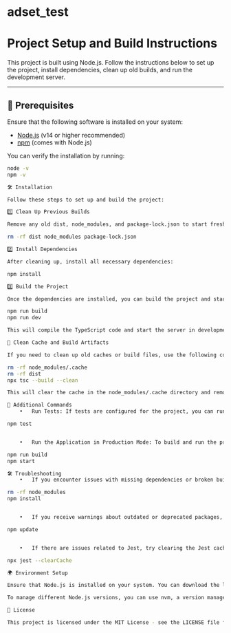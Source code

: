 # adset_test
# Project Setup and Build Instructions

This project is built using Node.js. Follow the instructions below to set up the project, install dependencies, clean up old builds, and run the development server.

---

## 🚀 Prerequisites

Ensure that the following software is installed on your system:

- [Node.js](https://nodejs.org/) (v14 or higher recommended)
- [npm](https://npmjs.com/) (comes with Node.js)

You can verify the installation by running:

```bash
node -v
npm -v

🛠️ Installation

Follow these steps to set up and build the project:

1️⃣ Clean Up Previous Builds

Remove any old dist, node_modules, and package-lock.json to start fresh:

rm -rf dist node_modules package-lock.json

2️⃣ Install Dependencies

After cleaning up, install all necessary dependencies:

npm install

3️⃣ Build the Project

Once the dependencies are installed, you can build the project and start the development server:

npm run build
npm run dev

This will compile the TypeScript code and start the server in development mode.

🧹 Clean Cache and Build Artifacts

If you need to clean up old caches or build files, use the following commands:

rm -rf node_modules/.cache
rm -rf dist
npx tsc --build --clean

This will clear the cache in the node_modules/.cache directory and remove the old build files in the dist folder, ensuring a fresh start for the next build.

🔧 Additional Commands
	•	Run Tests: If tests are configured for the project, you can run them using the following command:

npm test


	•	Run the Application in Production Mode: To build and run the project in production mode, use the following commands:

npm run build
npm start

🛠️ Troubleshooting
	•	If you encounter issues with missing dependencies or broken builds, try removing node_modules and reinstalling the dependencies:

rm -rf node_modules
npm install


	•	If you receive warnings about outdated or deprecated packages, you can update them with:

npm update


	•	If there are issues related to Jest, try clearing the Jest cache:

npx jest --clearCache

🌍 Environment Setup

Ensure that Node.js is installed on your system. You can download the latest version from here.

To manage different Node.js versions, you can use nvm, a version manager for Node.js.

📄 License

This project is licensed under the MIT License - see the LICENSE file for details.
